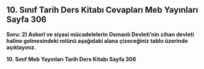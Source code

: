 ## 10. Sınıf Tarih Ders Kitabı Cevapları Meb Yayınları Sayfa 306

**Soru: 2) Askerî ve siyasi mücadelelerin Osmanlı Devleti’nin cihan devleti haline gelmesindeki rolünü aşağıdaki alana çizeceğiniz tablo üzerinde açıklayınız.**

**10. Sınıf Meb Yayınları Tarih Ders Kitabı Sayfa 306**